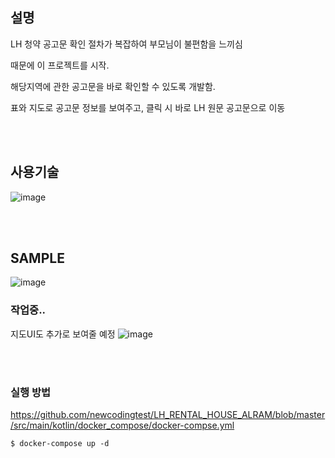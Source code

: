 ## 설명

LH 청약 공고문 확인 절차가 복잡하여 부모님이 불편함을 느끼심 

때문에 이 프로젝트를 시작.

해당지역에 관한 공고문을 바로 확인할 수 있도록 개발함.

표와 지도로 공고문 정보를 보여주고, 클릭 시 바로 LH 원문 공고문으로 이동

<br><br>






## 사용기술

![image](https://github.com/newcodingtest/LH_RENTAL_HOUSE_ALRAM/assets/57785267/31ab1e4c-862f-4274-a142-1c1365f88ed6)

<br><br>


## SAMPLE

![image](https://github.com/newcodingtest/LH_RENTAL_HOUSE_ALRAM/assets/57785267/1d6a400b-6b60-40d2-9d3c-8e5e5fbf8df6)
<br>

### 작업중..
지도UI도 추가로 보여줄 예정
![image](https://github.com/newcodingtest/LH_RENTAL_HOUSE_ALRAM/assets/57785267/ab075543-bac5-4f33-9f68-5dbbc270e969)


<br><br>
### 실행 방법

https://github.com/newcodingtest/LH_RENTAL_HOUSE_ALRAM/blob/master/src/main/kotlin/docker_compose/docker-compse.yml

```
$ docker-compose up -d
```
